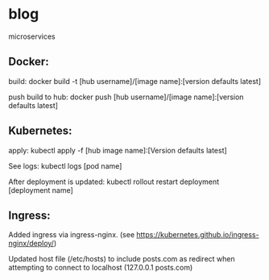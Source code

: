 # blog
microservices


## Docker:

build:
docker build -t [hub username]/[image name]:[version defaults latest]

push build to hub:
docker push [hub username]/[image name]:[version defaults latest]


## Kubernetes:

apply:
kubectl apply -f [hub image name]:[Version defaults latest]

See logs:
kubectl logs [pod name]

After deployment is updated:
kubectl rollout restart deployment [deployment name]


## Ingress:

Added ingress via ingress-nginx. (see https://kubernetes.github.io/ingress-nginx/deploy/)

Updated host file (/etc/hosts) to include posts.com as redirect when attempting to connect to localhost (127.0.0.1 posts.com) 
